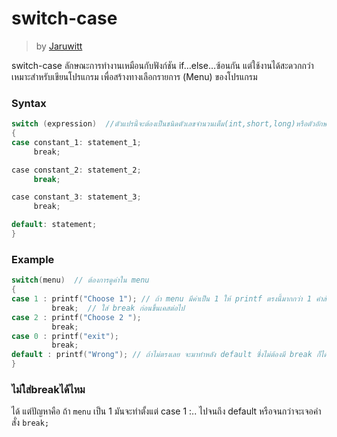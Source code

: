# switch-case #
> by [Jaruwitt](https://github.com/Jaruwitt)

switch-case ลักษณะการทำงานเหมือนกับฟังก์ชัน if…else…ซ้อนกัน แต่ใช้งานได้สะดวกกว่า เหมาะสำหรับเขียนโปรแกรม เพื่อสร้างทางเลือกรายการ (Menu) ของโปรแกรม

### Syntax ###

```c
switch (expression)  //ตัวแปรนี้จะต้องเป็นชนิดตัวเลขจำนวนเต็ม(int,short,long)หรือตัวอักษร 1 ตัว (char)เท่านั้น
{
case constant_1: statement_1;
     break;

case constant_2: statement_2;
     break;

case constant_3: statement_3;
     break;

default: statement;
}
```

### Example ###
```c
switch(menu)  // ต้องการดูค่าใน menu
{
case 1 : printf("Choose 1"); // ถ้า menu มีค่าเป็น 1 ให้ printf ตรงนี้มากกว่า 1 คำสั่งได้             
         break;  // ใส่ break ก่อนขึ้นเคสต่อไป
case 2 : printf("Choose 2 ");
         break;
case 0 : printf("exit");
         break;
default : printf("Wrong"); // ถ้าไม่ตรงเลย จะมาทำหลัง default ซึ่งไม่ต้องมี break ก็ได้
}

```

### ไม่ใส่breakได้ไหม ###
ได้ แต่ปัญหาคือ ถ้า `menu` เป็น 1 มันจะทำตั้งแต่ case 1 :.. ไปจนถึง default หรือจนกว่าจะเจอคำสั่ง `break;`
